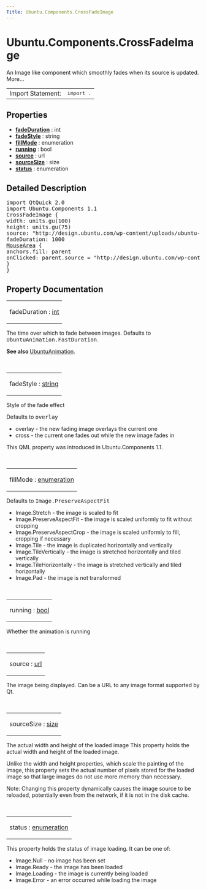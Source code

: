 ```yaml
---
Title: Ubuntu.Components.CrossFadeImage
---
```


# Ubuntu.Components.CrossFadeImage

<span class="subtitle"></span>
<!-- $$$CrossFadeImage-brief -->
<p>An Image like component which smoothly fades when its source is updated. More...</p>
<!-- @@@CrossFadeImage -->
<table class="alignedsummary">
<tr><td class="memItemLeft rightAlign topAlign"> Import Statement:</td><td class="memItemRight bottomAlign"> </b><tt>import  .</tt></td></tr></table><ul>
</ul>
<h2>Properties</h2>
<ul>
<li class="fn"><b><b><a href="#fadeDuration-prop">fadeDuration</a></b></b> : int</li>
<li class="fn"><b><b><a href="#fadeStyle-prop">fadeStyle</a></b></b> : string</li>
<li class="fn"><b><b><a href="#fillMode-prop">fillMode</a></b></b> : enumeration</li>
<li class="fn"><b><b><a href="#running-prop">running</a></b></b> : bool</li>
<li class="fn"><b><b><a href="#source-prop">source</a></b></b> : url</li>
<li class="fn"><b><b><a href="#sourceSize-prop">sourceSize</a></b></b> : size</li>
<li class="fn"><b><b><a href="#status-prop">status</a></b></b> : enumeration</li>
</ul>
<!-- $$$CrossFadeImage-description -->
<h2>Detailed Description</h2>
<pre class="qml">import QtQuick 2.0
import Ubuntu.Components 1.1
<span class="type">CrossFadeImage</span> {
<span class="name">width</span>: <span class="name">units</span>.<span class="name">gu</span>(<span class="number">100</span>)
<span class="name">height</span>: <span class="name">units</span>.<span class="name">gu</span>(<span class="number">75</span>)
<span class="name">source</span>: <span class="string">&quot;http://design.ubuntu.com/wp-content/uploads/ubuntu-logo14.png&quot;</span>
<span class="name">fadeDuration</span>: <span class="number">1000</span>
<span class="type"><a href="QtQuick.MouseArea.md">MouseArea</a></span> {
<span class="name">anchors</span>.fill: <span class="name">parent</span>
<span class="name">onClicked</span>: <span class="name">parent</span>.<span class="name">source</span> <span class="operator">=</span> <span class="string">&quot;http://design.ubuntu.com/wp-content/uploads/canonical-logo1.png&quot;</span>
}
}</pre>
<!-- @@@CrossFadeImage -->
<h2>Property Documentation</h2>
<!-- $$$fadeDuration -->
<table class="qmlname"><tr valign="top"><td class="tblQmlPropNode"><p><span class="name">fadeDuration</span> : <span class="type"><a href="http://qt-project.org/doc/qt-5.3/qml-int.html">int</a></span></p></td></tr></table><p>The time over which to fade between images. Defaults to <tt>UbuntuAnimation.FastDuration</tt>.</p>
<p><b>See also </b><a href="Ubuntu.Components.UbuntuAnimation.md">UbuntuAnimation</a>.</p>
<!-- @@@fadeDuration -->
<br/>
<!-- $$$fadeStyle -->
<table class="qmlname"><tr valign="top"><td class="tblQmlPropNode"><p><span class="name">fadeStyle</span> : <span class="type"><a href="http://qt-project.org/doc/qt-5.3/qml-string.html">string</a></span></p></td></tr></table><p>Style of the fade effect</p>
<p>Defaults to <tt>overlay</tt></p>
<ul>
<li>overlay - the new fading image overlays the current one</li>
<li>cross - the current one fades out while the new image fades in</li>
</ul>
<p>This QML property was introduced in  Ubuntu.Components 1.1.</p>
<!-- @@@fadeStyle -->
<br/>
<!-- $$$fillMode -->
<table class="qmlname"><tr valign="top"><td class="tblQmlPropNode"><p><span class="name">fillMode</span> : <span class="type"><a href="http://qt-project.org/doc/qt-5.3/qml-enumeration.html">enumeration</a></span></p></td></tr></table><p>Defaults to <tt>Image.PreserveAspectFit</tt></p>
<ul>
<li>Image.Stretch - the image is scaled to fit</li>
<li>Image.PreserveAspectFit - the image is scaled uniformly to fit without cropping</li>
<li>Image.PreserveAspectCrop - the image is scaled uniformly to fill, cropping if necessary</li>
<li>Image.Tile - the image is duplicated horizontally and vertically</li>
<li>Image.TileVertically - the image is stretched horizontally and tiled vertically</li>
<li>Image.TileHorizontally - the image is stretched vertically and tiled horizontally</li>
<li>Image.Pad - the image is not transformed</li>
</ul>
<!-- @@@fillMode -->
<br/>
<!-- $$$running -->
<table class="qmlname"><tr valign="top"><td class="tblQmlPropNode"><p><span class="name">running</span> : <span class="type"><a href="http://qt-project.org/doc/qt-5.3/qml-bool.html">bool</a></span></p></td></tr></table><p>Whether the animation is running</p>
<!-- @@@running -->
<br/>
<!-- $$$source -->
<table class="qmlname"><tr valign="top"><td class="tblQmlPropNode"><p><span class="name">source</span> : <span class="type"><a href="http://qt-project.org/doc/qt-5.3/qml-url.html">url</a></span></p></td></tr></table><p>The image being displayed. Can be a URL to any image format supported by Qt.</p>
<!-- @@@source -->
<br/>
<!-- $$$sourceSize -->
<table class="qmlname"><tr valign="top"><td class="tblQmlPropNode"><p><span class="name">sourceSize</span> : <span class="type"><a href="http://qt-project.org/doc/qt-5.3/qml-size.html">size</a></span></p></td></tr></table><p>The actual width and height of the loaded image This property holds the actual width and height of the loaded image.</p>
<p>Unlike the width and height properties, which scale the painting of the image, this property sets the actual number of pixels stored for the loaded image so that large images do not use more memory than necessary.</p>
<p>Note: Changing this property dynamically causes the image source to be reloaded, potentially even from the network, if it is not in the disk cache.</p>
<!-- @@@sourceSize -->
<br/>
<!-- $$$status -->
<table class="qmlname"><tr valign="top"><td class="tblQmlPropNode"><p><span class="name">status</span> : <span class="type"><a href="http://qt-project.org/doc/qt-5.3/qml-enumeration.html">enumeration</a></span></p></td></tr></table><p>This property holds the status of image loading. It can be one of:</p>
<ul>
<li>Image.Null - no image has been set</li>
<li>Image.Ready - the image has been loaded</li>
<li>Image.Loading - the image is currently being loaded</li>
<li>Image.Error - an error occurred while loading the image</li>
</ul>
<!-- @@@status -->
<br/>
